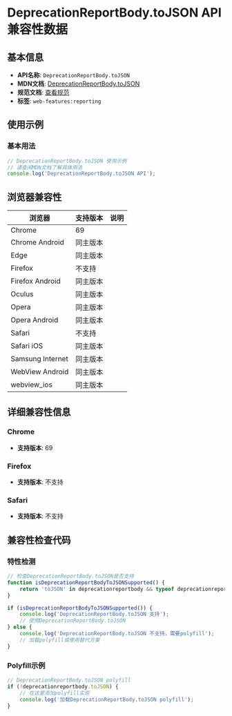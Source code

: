 # DeprecationReportBody.toJSON API 兼容性数据

## 基本信息

- **API名称**: `DeprecationReportBody.toJSON`
- **MDN文档**: [DeprecationReportBody.toJSON](https://developer.mozilla.org/docs/Web/API/DeprecationReportBody/toJSON)
- **规范文档**: [查看规范](https://wicg.github.io/deprecation-reporting/#dom-deprecationreportbody-tojson)
- **标签**: `web-features:reporting`

## 使用示例

### 基本用法

```javascript
// DeprecationReportBody.toJSON 使用示例
// 请查阅MDN文档了解具体用法
console.log('DeprecationReportBody.toJSON API');
```

## 浏览器兼容性

| 浏览器 | 支持版本 | 说明 |
|--------|----------|------|
| Chrome | 69 |  |
| Chrome Android | 同主版本 |  |
| Edge | 同主版本 |  |
| Firefox | 不支持 |  |
| Firefox Android | 同主版本 |  |
| Oculus | 同主版本 |  |
| Opera | 同主版本 |  |
| Opera Android | 同主版本 |  |
| Safari | 不支持 |  |
| Safari iOS | 同主版本 |  |
| Samsung Internet | 同主版本 |  |
| WebView Android | 同主版本 |  |
| webview_ios | 同主版本 |  |

## 详细兼容性信息

### Chrome

- **支持版本**: 69

### Firefox

- **支持版本**: 不支持

### Safari

- **支持版本**: 不支持

## 兼容性检查代码

### 特性检测

```javascript
// 检查DeprecationReportBody.toJSON是否支持
function isDeprecationReportBodyToJSONSupported() {
    return 'toJSON' in deprecationreportbody && typeof deprecationreportbody.toJSON === 'function';
}

if (isDeprecationReportBodyToJSONSupported()) {
    console.log('DeprecationReportBody.toJSON 支持');
    // 使用DeprecationReportBody.toJSON
} else {
    console.log('DeprecationReportBody.toJSON 不支持，需要polyfill');
    // 加载polyfill或使用替代方案
}
```

### Polyfill示例

```javascript
// DeprecationReportBody.toJSON polyfill
if (!deprecationreportbody.toJSON) {
    // 在这里添加polyfill实现
    console.log('加载DeprecationReportBody.toJSON polyfill');
}
```

